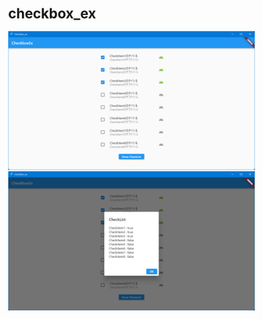 # checkbox_ex

<img src="screenshot/img.png" width="640px">

<img src="screenshot/img_1.png" width="640px">
